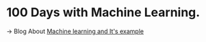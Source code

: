 # 100 Days with Machine Learning. 
-> Blog About <a href="https://medium.com/@komalsingh161297/about-machine-learning-with-example-81365b6a7af7">Machine learning and It's example

 </a>
